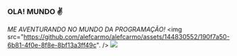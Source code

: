 ### OLA! MUNDO ✌️
*ME AVENTURANDO NO MUNDO DA PROGRAMAÇÃO!*
<img src="https://github.com/alefcarmo/alefcarmo/assets/144830552/190f7a50-6b81-4f0e-8f8e-8bf13a3ff49c". />
<img src="https://github-readme-activity-graph.vercel.app/graph?username=Anmol-Baranwal&bg_color=161b22&color=ffffff&line=d5d5d5&point=a76c6c&area=true&hide_border=true&hide_title=true" />
